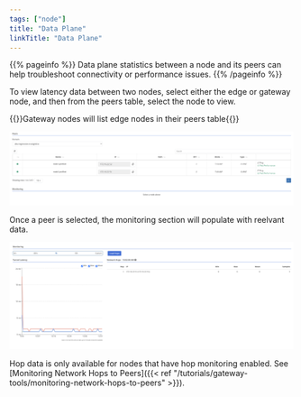 ```yaml
---
tags: ["node"]
title: "Data Plane"
linkTitle: "Data Plane"
---
```


{{% pageinfo %}}
Data plane statistics between a node and its peers can help troubleshoot connectivity or performance issues.
{{% /pageinfo %}}

To view latency data between two nodes, select either the edge or gateway node, and then from the peers table, select the node to view.

{{<alert color="info">}}Gateway nodes will list edge nodes in their peers table{{</alert>}}

![img](peer-list.png)

Once a peer is selected, the monitoring section will populate with reelvant data.

![img](monitoring.png)

Hop data is only available for nodes that have hop monitoring enabled. See [Monitoring Network Hops to Peers]({{< ref "/tutorials/gateway-tools/monitoring-network-hops-to-peers" >}}).
